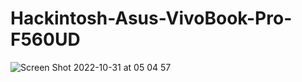 # Hackintosh-Asus-VivoBook-Pro-F560UD

![Screen Shot 2022-10-31 at 05 04 57](https://user-images.githubusercontent.com/95122515/198903821-58762e3d-d9d9-417f-8867-00b3b46ed94b.png)
